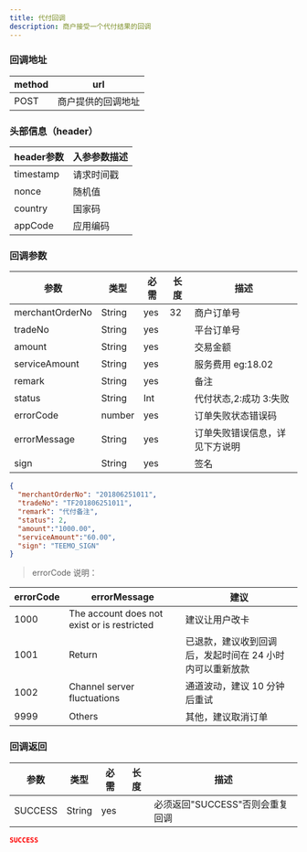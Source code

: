 ```yaml
---
title: 代付回调
description: 商户接受一个代付结果的回调
---
```


### 回调地址

| method | url       |
| ------ | --------- |
| POST   | 商户提供的回调地址 |

### 头部信息（header）

| header参数  | 入参参数描述 |
| --------- | ------ |
| timestamp | 请求时间戳  |
| nonce     | 随机值    |
| country   | 国家码    |
| appCode   | 应用编码   |

### 回调参数

| 参数              | 类型     | 必需  | 长度  | 描述                                              |
| --------------- | ------ | --- | --- | ----------------------------------------------- |
| merchantOrderNo | String | yes | 32  | 商户订单号                                           |
| tradeNo         | String | yes |     | 平台订单号                                           |
| amount          | String | yes |     | 交易金额                                            |
| serviceAmount   | String | yes |     | 服务费用  eg:18.02                                  |
| remark          | String | yes |     | 备注                                              |
| status          | String | Int |     | 代付状态,2:成功 3:失败                                |
| errorCode       | number | yes |     | 订单失败状态错误码                                       |
| errorMessage    | String | yes |     | 订单失败错误信息，详见下方说明 |
| sign            | String | yes |     | 签名                                              |

```json
{
  "merchantOrderNo": "201806251011",
  "tradeNo": "TF201806251011",
  "remark": "代付备注",
  "status": 2,
  "amount":"1000.00",
  "serviceAmount":"60.00",
  "sign": "TEEMO_SIGN"
}
```

> errorCode 说明：

| errorCode | errorMessage                                | 建议                             |
| --------- | ------------------------------------------- | ------------------------------ |
| 1000      | The account does not exist or is restricted | 建议让用户改卡                        |
| 1001      | Return                                      | 已退款，建议收到回调后，发起时间在 24 小时内可以重新放款 |
| 1002      | Channel server fluctuations                 | 通道波动，建议 10 分钟后重试               |
| 9999      | Others                                      | 其他，建议取消订单                      |

### 回调返回

| 参数      | 类型     | 必需  | 长度  | 描述                   |
| ------- | ------ | --- | --- | -------------------- |
| SUCCESS | String | yes |     | 必须返回"SUCCESS"否则会重复回调 |

```json
SUCCESS
```
